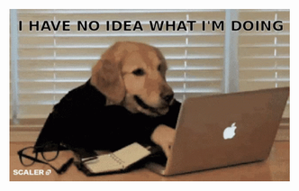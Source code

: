 ![image](https://raw.githubusercontent.com/jvbin/jvbin/main/coder%20doggo.gif)

<!---
jvbin/jvbin is a ✨ special ✨ repository because its `README.md` (this file) appears on your GitHub profile.
You can click the Preview link to take a look at your changes.
--->
